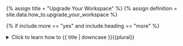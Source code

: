 <!--------------------------------------------- TITLE AND DEFINITION starts -->

{% assign title = "Upgrade Your Workspace" %}
{% assign definition = site.data.how_to.upgrade_your_workspace %}

<!--------------------------------------------- TITLE AND DEFINITION ends -->

{% if include.more == "yes" and include.heading == "more" %}
<details class='detailsCollapsible'><summary class='nobr'>Click to learn how to {{ title | downcase }}{{plural}}
</summary>
{% endif %}

{% if include.heading != "" and include.heading != "more" %}
{{include.heading}} How to {{title}}
{% endif %}

{% if include.table == "yes" %}
<table class='definitionTable'><tr><td>
{% endif %}

{% if include.definition == "bold" %}
<strong><i>In brief: </i>{{ definition }}</strong>
{% else %}
{% if include.definition != "no" %}
<strong><i>In brief: </i></strong> {{ definition }}
{% endif %}
{% endif %}

{% if include.table == "yes" %}
</td></tr></table>
{% endif %}

{% if include.more == "yes" and include.content == "more" and include.heading != "more" %}
<details class='detailsCollapsible'><summary class='nobr'>Click to learn how to {{ title | downcase }}{{plural}}
</summary>
{% endif %}

{% if include.content != "no" %}

<!--------------------------------------------- CONTENT starts -->

Sometimes a new workspace may become available. If you wish to upgrade to the latest workspace, follow these instructions:

**1. Locate the file ```Workspace.json```** in the root of the ```Superalgos-master``` folder.

**2. Left-click on the file and drag it over the browser** where the system is running. You will notice the system recognizes your intent and pulls the slider up, showing the <a data-toggle="tooltip" data-original-title="{{site.data.concepts.design_space}}">design space</a>.

**3. Drop the workspace file on the design space** and wait for a few seconds. You should see a ring around the workspace icon, indicating the progress of the import action. Once the ring disappears, the import operation is over and you are free to start using the system.

{% include image.html file='how-to/import-the-workspace-00.gif' url='yes' max-width='100' caption='Drag and drop the workspace on the design space, and wait for a few seconds until the progress ring disappears.' %}

<!--------------------------------------------- CONTENT ends -->

{% endif %}

{% if include.more == "yes" and include.extended == "more" and include.content != "more" and include.heading != "more" %}
<details class='detailsCollapsible'><summary class='nobr'>Click to learn how to {{ title | downcase }}{{plural}}
</summary>
{% endif %}

{% if include.extended != "no" %}

<!--------------------------------------------- EXTENDED starts -->

XXXXXXXXXXXXXXXXXXXXXXXXXXXXXXXXXXXXXXXXXXXXXXXXXXXXXX

<!--------------------------------------------- EXTENDED ends -->

{% endif %}

{% if include.more == "yes" %}
</details>
{% endif %}